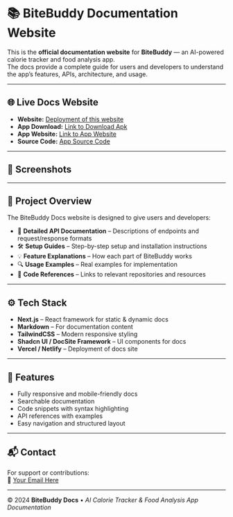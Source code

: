 # 📚 BiteBuddy Documentation Website

This is the **official documentation website** for **BiteBuddy** — an AI-powered calorie tracker and food analysis app.  
The docs provide a complete guide for users and developers to understand the app’s features, APIs, architecture, and usage.

---

## 🌐 Live Docs Website

- **Website:** [Deployment of this website](https://bitebdocs.vercel.app/)
- **App Download:** [Link to Download Apk](https://bitebw.vercel.app/BiteBuddy.apk)
- **App Website:** [Link to App Website](https://bitebw.vercel.app/)
- **Source Code:** [App Source Code](https://github.com/anshxs/bite-buddy)
---

## 📸 Screenshots



---

## 📝 Project Overview

The BiteBuddy Docs website is designed to give users and developers:

- 📖 **Detailed API Documentation** – Descriptions of endpoints and request/response formats  
- 🛠 **Setup Guides** – Step-by-step setup and installation instructions  
- 💡 **Feature Explanations** – How each part of BiteBuddy works  
- 🔍 **Usage Examples** – Real examples for implementation  
- 📂 **Code References** – Links to relevant repositories and resources  

---

## ⚙️ Tech Stack

- **Next.js** – React framework for static & dynamic docs  
- **Markdown** – For documentation content  
- **TailwindCSS** – Modern responsive styling  
- **Shadcn UI / DocSite Framework** – UI components for docs  
- **Vercel / Netlify** – Deployment of docs site  

---

## 🚀 Features

- Fully responsive and mobile-friendly docs  
- Searchable documentation  
- Code snippets with syntax highlighting  
- API references with examples  
- Easy navigation and structured layout  

---

## 📬 Contact

For support or contributions:  
📧 [Your Email Here](mailto:anshsxa@gmail.com)  

---

© 2024 **BiteBuddy Docs** • *AI Calorie Tracker & Food Analysis App Documentation*

